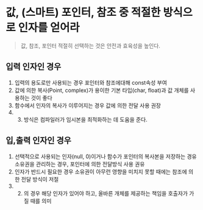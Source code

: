 # 값, (스마트) 포인터, 참조 중 적절한 방식으로 인자를 얻어라
 > 값, 참조, 포인터 적절히 선택하는 것은 안전과 효육성을 높인다.
## 입력 인자인 경우 
 1. 입력의 용도로만 사용되는 경우 포인터와 참조에대해 const속성 부여
 2. 값에 의한 복사(Point, complex<float>)가 용이한 기본 타입(char, float)과 값 개체를 사용하는 것이 좋다
 3. 함수에서 인자의 복사가 이루어지는 경우 값에 의한 전달 사용 권장
 4. 3. 방식은 컴파일러가 임시본을 최적화하는 데 도움을 준다.  

##  입,출력 인자인 경우
 1. 선택적으로 사용되는 인자(null, 0)이거나 함수가 포인터의 복사본을 저장하는 경유 소유권을 관리하는 경우, 포인터에 의한 전달방식 사용 권유
 2. 인자가 반드시 필요한 경우 소유권이 아무런 영향을 미치지 못할 때에는 참조에 의한 전달 방식이 저절
 3. 2. 의 경우 해당 인자가 있어야 하고, 올바른 개체를 제공하는 책임을 호출자가 가질 때를 의미  